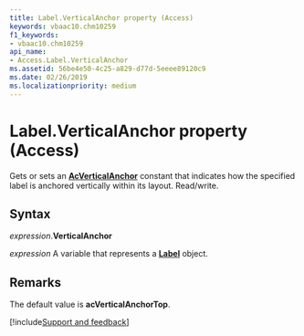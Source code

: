 ```yaml
---
title: Label.VerticalAnchor property (Access)
keywords: vbaac10.chm10259
f1_keywords:
- vbaac10.chm10259
api_name:
- Access.Label.VerticalAnchor
ms.assetid: 56be4e50-4c25-a829-d77d-5eeee89120c9
ms.date: 02/26/2019
ms.localizationpriority: medium
---
```



# Label.VerticalAnchor property (Access)

Gets or sets an **[AcVerticalAnchor](Access.AcVerticalAnchor.md)** constant that indicates how the specified label is anchored vertically within its layout. Read/write.


## Syntax

_expression_.**VerticalAnchor**

_expression_ A variable that represents a **[Label](Access.Label.md)** object.


## Remarks

The default value is **acVerticalAnchorTop**.




[!include[Support and feedback](~/includes/feedback-boilerplate.md)]